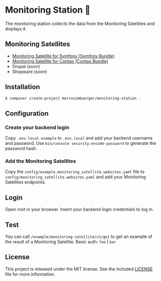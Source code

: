 # Monitoring Station 📡

The monitoring station collects the data from the Monitoring Satellites and displays it.

## Monitoring Satellites
* [Monitoring Satellite for Symfony (Symfony Bundle)](https://github.com/marcosimbuerger/symfony-monitoring-satellite-bundle)
* [Monitoring Satellite for Contao (Contao Bundle)](https://github.com/marcosimbuerger/contao-monitoring-satellite)
* Drupal (soon)
* Shopware (soon)

## Installation
```bash
$ composer create-project marcosimbuerger/monitoring-station .
```

## Configuration

### Create your backend login
Copy `.env.local.example` to `.env.local` and add your backend username and password. Use `bin/console security:encode-password` to generate the password hash.

### Add the Monitoring Satellites
Copy the `config/example.monitoring_satellite.websites.yaml` file to `config/monitoring_satellite.websites.yaml` and add your Monitoring Satellites endpoints.

## Login
Open root in your browser. Insert your backend login credentials to log in.

## Test
You can call `/example/monitoring-satellite/v1/get` to get an example of the result of a Monitoring Satellite. Basic auth: `foo` | `bar`

## License
This project is released under the MIT license. See the included [LICENSE](LICENSE) file for more information.
